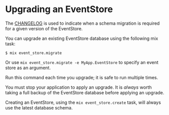 # Upgrading an EventStore

The [CHANGELOG](https://github.com/commanded/eventstore/blob/master/CHANGELOG.md) is used to indicate when a schema migration is required for a given version of the EventStore.

You can upgrade an existing EventStore database using the following mix task:

```console
$ mix event_store.migrate
```

Or use `mix event_store.migrate -e MyApp.EventStore` to specify an event store as an argument.

Run this command each time you upgrade; it is safe to run multiple times.

You must stop your application to apply an upgrade. It is *always* worth taking a full backup of the EventStore database before applying an upgrade.

Creating an EventStore, using the `mix event_store.create` task, will always use the latest database schema.
